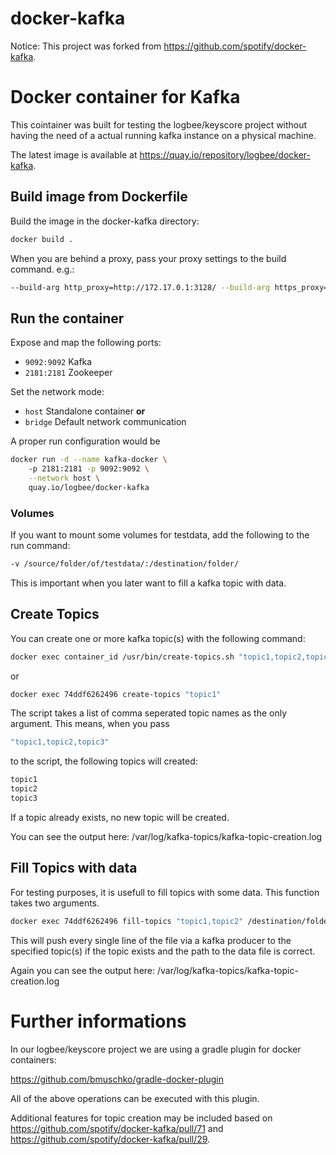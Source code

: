 # docker-kafka #

Notice: This project was forked from https://github.com/spotify/docker-kafka.

# Docker container for Kafka #
This cointainer was built for testing the logbee/keyscore project without having the need of a actual running kafka instance on a physical machine.

The latest image is available at https://quay.io/repository/logbee/docker-kafka.

## Build image from Dockerfile ##
Build the image in the docker-kafka directory:
```bash
docker build .
```

When you are behind a proxy, pass your proxy settings to the build command. e.g.:
```bash
--build-arg http_proxy=http://172.17.0.1:3128/ --build-arg https_proxy=https://172.17.0.1:3128/
```

## Run the container ##
Expose and map the following ports:
* `9092:9092` Kafka
* `2181:2181` Zookeeper

Set the network mode:
* `host` Standalone container **or**
* `bridge` Default network communication

A proper run configuration would be 
```bash
docker run -d --name kafka-docker \ 
    -p 2181:2181 -p 9092:9092 \
    --network host \
    quay.io/logbee/docker-kafka
```

### Volumes ###
If you want to mount some volumes for testdata, add the following to the run command:
```bash
-v /source/folder/of/testdata/:/destination/folder/
```
This is important when you later want to fill a kafka topic with data.


## Create Topics ##
You can create one or more kafka topic(s) with the following command:
```bash
docker exec container_id /usr/bin/create-topics.sh "topic1,topic2,topic3"
```

or 
```bash
docker exec 74ddf6262496 create-topics "topic1"
```
The script takes a list of comma seperated topic names as the only argument.
This means, when you pass 
```bash
"topic1,topic2,topic3"
```
to the script, the following topics will created:
```bash
topic1
topic2
topic3
```

If a topic already exists, no new topic will be created.

You can see the output here: /var/log/kafka-topics/kafka-topic-creation.log

## Fill Topics with data ##
For testing purposes, it is usefull to fill topics with some data. This function takes two arguments.
```bash
docker exec 74ddf6262496 fill-topics "topic1,topic2" /destination/folder/testdata.type
```
This will push every single line of the file via a kafka producer to the specified topic(s) if the topic exists
and the path to the data file is correct.

Again you can see the output here: /var/log/kafka-topics/kafka-topic-creation.log

# Further informations #
In our logbee/keyscore project we are using a gradle plugin for docker containers:

https://github.com/bmuschko/gradle-docker-plugin

All of the above operations can be executed with this plugin.

Additional features for topic creation may be included based on
https://github.com/spotify/docker-kafka/pull/71 and https://github.com/spotify/docker-kafka/pull/29.


